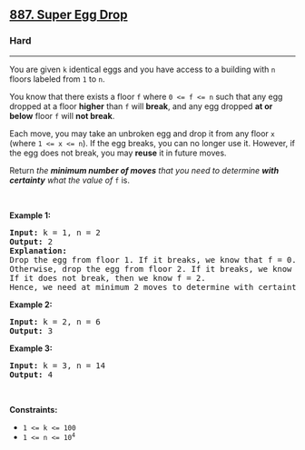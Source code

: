 <h2><a href="https://leetcode.com/problems/super-egg-drop/">887. Super Egg Drop</a></h2><h3>Hard</h3><hr><div style="user-select: auto;"><p style="user-select: auto;">You are given <code style="user-select: auto;">k</code> identical eggs and you have access to a building with <code style="user-select: auto;">n</code> floors labeled from <code style="user-select: auto;">1</code> to <code style="user-select: auto;">n</code>.</p>

<p style="user-select: auto;">You know that there exists a floor <code style="user-select: auto;">f</code> where <code style="user-select: auto;">0 &lt;= f &lt;= n</code> such that any egg dropped at a floor <strong style="user-select: auto;">higher</strong> than <code style="user-select: auto;">f</code> will <strong style="user-select: auto;">break</strong>, and any egg dropped <strong style="user-select: auto;">at or below</strong> floor <code style="user-select: auto;">f</code> will <strong style="user-select: auto;">not break</strong>.</p>

<p style="user-select: auto;">Each move, you may take an unbroken egg and drop it from any floor <code style="user-select: auto;">x</code> (where <code style="user-select: auto;">1 &lt;= x &lt;= n</code>). If the egg breaks, you can no longer use it. However, if the egg does not break, you may <strong style="user-select: auto;">reuse</strong> it in future moves.</p>

<p style="user-select: auto;">Return <em style="user-select: auto;">the <strong style="user-select: auto;">minimum number of moves</strong> that you need to determine <strong style="user-select: auto;">with certainty</strong> what the value of </em><code style="user-select: auto;">f</code> is.</p>

<p style="user-select: auto;">&nbsp;</p>
<p style="user-select: auto;"><strong class="example" style="user-select: auto;">Example 1:</strong></p>

<pre style="user-select: auto;"><strong style="user-select: auto;">Input:</strong> k = 1, n = 2
<strong style="user-select: auto;">Output:</strong> 2
<strong style="user-select: auto;">Explanation: </strong>
Drop the egg from floor 1. If it breaks, we know that f = 0.
Otherwise, drop the egg from floor 2. If it breaks, we know that f = 1.
If it does not break, then we know f = 2.
Hence, we need at minimum 2 moves to determine with certainty what the value of f is.
</pre>

<p style="user-select: auto;"><strong class="example" style="user-select: auto;">Example 2:</strong></p>

<pre style="user-select: auto;"><strong style="user-select: auto;">Input:</strong> k = 2, n = 6
<strong style="user-select: auto;">Output:</strong> 3
</pre>

<p style="user-select: auto;"><strong class="example" style="user-select: auto;">Example 3:</strong></p>

<pre style="user-select: auto;"><strong style="user-select: auto;">Input:</strong> k = 3, n = 14
<strong style="user-select: auto;">Output:</strong> 4
</pre>

<p style="user-select: auto;">&nbsp;</p>
<p style="user-select: auto;"><strong style="user-select: auto;">Constraints:</strong></p>

<ul style="user-select: auto;">
	<li style="user-select: auto;"><code style="user-select: auto;">1 &lt;= k &lt;= 100</code></li>
	<li style="user-select: auto;"><code style="user-select: auto;">1 &lt;= n &lt;= 10<sup style="user-select: auto;">4</sup></code></li>
</ul>
</div>